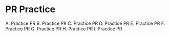 # PR Practice
A. Practice PR
B. Practice PR
C. Practice PR
D. Practice PR
E. Practice PR
F. Practice PR
G. Practice PR
H. Practice PR
I. Practice PR
